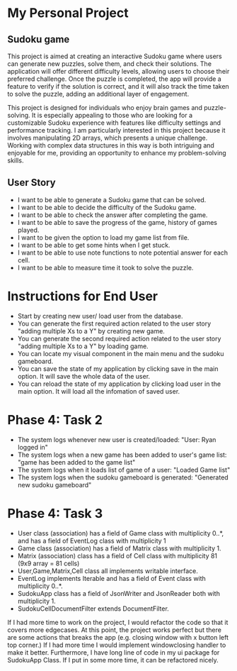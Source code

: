 # My Personal Project

## Sudoku game
This project is aimed at creating an interactive Sudoku game where users can generate new puzzles, solve them, and check their solutions. The application will offer different difficulty levels, allowing users to choose their preferred challenge. Once the puzzle is completed, the app will provide a feature to verify if the solution is correct, and it will also track the time taken to solve the puzzle, adding an additional layer of engagement.

This project is designed for individuals who enjoy brain games and puzzle-solving. It is especially appealing to those who are looking for a customizable Sudoku experience with features like difficulty settings and performance tracking. I am particularly interested in this project because it involves manipulating 2D arrays, which presents a unique challenge. Working with complex data structures in this way is both intriguing and enjoyable for me, providing an opportunity to enhance my problem-solving skills.

## User Story
- I want to be able to generate a Sudoku game that can be solved.
- I want to be able to decide the difficulty of the Sudoku game.
- I want to be able to check the answer after completing the game.
- I want to be able to save the progress of the game, history of games played.
- I want to be given the option to load my game list from file.
- I want to be able to get some hints when I get stuck.
- I want to be able to use note functions to note potential answer for each cell.
- I want to be able to measure time it took to solve the puzzle.


# Instructions for End User
- Start by creating new user/ load user from the database.
- You can generate the first required action related to the user story "adding multiple Xs to a Y" by creating new game.
- You can generate the second required action related to the user story "adding multiple Xs to a Y" by loading game.
- You can locate my visual component in the main menu and the sudoku gameboard.
- You can save the state of my application by clicking save in the main option. It will save the whole data of the user.
- You can reload the state of my application by clicking load user in the main option. It will load all the infomation of saved user.

# Phase 4: Task 2
- The system logs whenever new user is created/loaded: "User: Ryan logged in"
- The system logs when a new game has been added to user's game list: "game has been added to the game list"
- The system logs when it loads list of game of a user: "Loaded Game list"
- The system logs when the sudoku gameboard is generated: "Generated new sudoku gameboard" 

# Phase 4: Task 3
- User class (association) has a field of Game class with multiplicity 0..*, and has a field of EventLog class with multiplicity 1
- Game class (association) has a field of Matrix class with multiplicity 1.
- Matrix (association) class has a field of Cell class with multiplicity 81 (9x9 array = 81 cells)
- User,Game,Matrix,Cell class all implements writable interface.
- EventLog implements Iterable and has a field of Event class with multiplicity 0..*.
- SudokuApp class has a field of JsonWriter and JsonReader both with multiplicity 1.
- SudokuCellDocumentFilter extends DocumentFilter.

If I had more time to work on the project, I would refactor the code so that it covers more edgecases.
At this point, the project works perfect but there are some actions that breaks the app (e.g. closing window with x button left top corner.)
If I had more time I would implement windowclosing handler to make it better.
Furthermore, I have long line of code in my ui package for SudokuApp Class. If I put in some more time, it can be refactored nicely.
